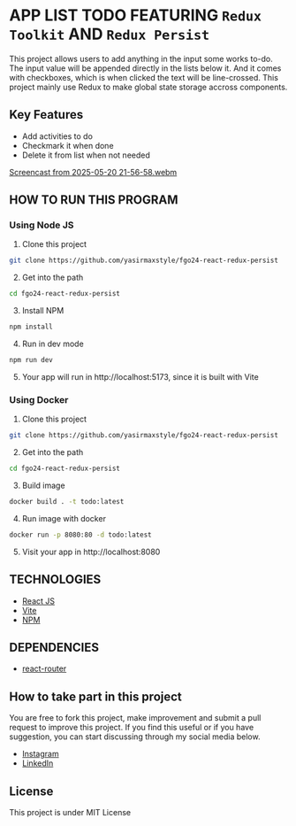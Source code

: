 # APP LIST TODO FEATURING `Redux Toolkit` AND `Redux Persist`

This project allows users to add anything in the input some works to-do. The input value will be appended directly in the lists below it. And it comes with checkboxes, which is when clicked the text will be line-crossed. This project mainly use Redux to make global state storage accross components.

## Key Features

- Add activities to do
- Checkmark it when done
- Delete it from list when not needed

[Screencast from 2025-05-20 21-56-58.webm](https://github.com/user-attachments/assets/c664fcbb-ab0f-49f9-bc9e-23e5a91542b2)

## HOW TO RUN THIS PROGRAM

### Using Node JS

1. Clone this project
```sh
git clone https://github.com/yasirmaxstyle/fgo24-react-redux-persist
```
2. Get into the path
```sh
cd fgo24-react-redux-persist
```
3. Install NPM
```sh
npm install
```
4. Run in dev mode
```sh
npm run dev
```
5. Your app will run in http://localhost:5173, since it is built with Vite

### Using Docker
1. Clone this project
```sh
git clone https://github.com/yasirmaxstyle/fgo24-react-redux-persist
```
2. Get into the path
```sh
cd fgo24-react-redux-persist
```
3. Build image
```bash
docker build . -t todo:latest
```
4. Run image with docker
```bash
docker run -p 8080:80 -d todo:latest
```
5. Visit your app in http://localhost:8080

## TECHNOLOGIES
- [React JS](https://react.dev/)
- [Vite](https://vite.dev/)
- [NPM](https://www.npmjs.com/)

## DEPENDENCIES
- [react-router](https://www.npmjs.com/package/react-router)

## How to take part in this project
You are free to fork this project, make improvement and submit a pull request to improve this project. If you find this useful or if you have suggestion, you can start discussing through my social media below.
- [Instagram](https://www.instagram.com/yasirmaxstyle/)
- [LinkedIn](https://www.linkedin.com/in/muhamad-yasir-806230117/)

## License
This project is under MIT License
